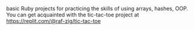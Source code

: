 basic Ruby projects for practicing the skills of using arrays, hashes, OOP.
You can get acquainted with the tic-tac-toe project at https://replit.com/@raf-zig/tic-tac-toe
